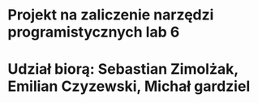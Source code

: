 # Projekt na zaliczenie narzędzi programistycznych lab 6
# Udział biorą: Sebastian Zimolżak, Emilian Czyzewski, Michał gardziel